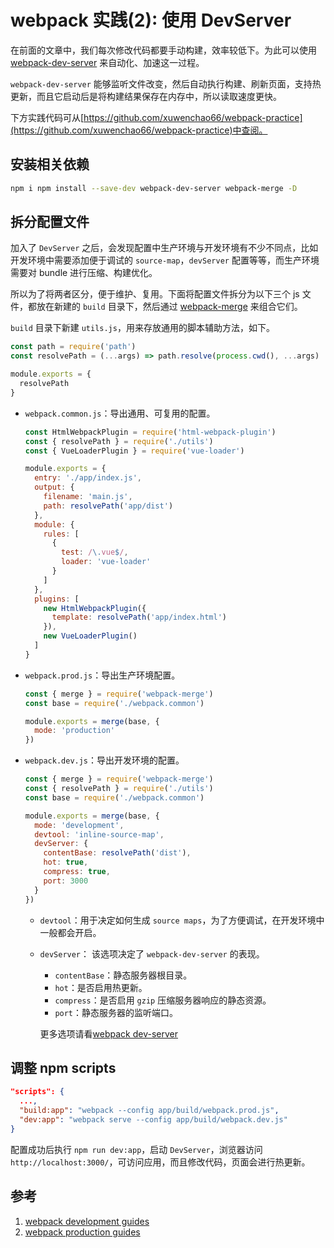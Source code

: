 # webpack 实践(2): 使用 DevServer

在前面的文章中，我们每次修改代码都要手动构建，效率较低下。为此可以使用 [webpack-dev-server](https://webpack.js.org/configuration/dev-server/) 来自动化、加速这一过程。

`webpack-dev-server` 能够监听文件改变，然后自动执行构建、刷新页面，支持热更新，而且它启动后是将构建结果保存在内存中，所以读取速度更快。

下方实践代码可从[https://github.com/xuwenchao66/webpack-practice](https://github.com/xuwenchao66/webpack-practice)中查阅。

## 安装相关依赖

```sh
npm i npm install --save-dev webpack-dev-server webpack-merge -D
```

## 拆分配置文件

加入了 `DevServer` 之后，会发现配置中生产环境与开发环境有不少不同点，比如开发环境中需要添加便于调试的 `source-map`，`devServer` 配置等等，而生产环境需要对 bundle 进行压缩、构建优化。

所以为了将两者区分，便于维护、复用。下面将配置文件拆分为以下三个 js 文件，都放在新建的 `build` 目录下，然后通过 [webpack-merge](https://github.com/survivejs/webpack-merge) 来组合它们。

`build` 目录下新建 `utils.js`，用来存放通用的脚本辅助方法，如下。

```js
const path = require('path')
const resolvePath = (...args) => path.resolve(process.cwd(), ...args)

module.exports = {
  resolvePath
}
```

- `webpack.common.js`：导出通用、可复用的配置。

  ```js
  const HtmlWebpackPlugin = require('html-webpack-plugin')
  const { resolvePath } = require('./utils')
  const { VueLoaderPlugin } = require('vue-loader')

  module.exports = {
    entry: './app/index.js',
    output: {
      filename: 'main.js',
      path: resolvePath('app/dist')
    },
    module: {
      rules: [
        {
          test: /\.vue$/,
          loader: 'vue-loader'
        }
      ]
    },
    plugins: [
      new HtmlWebpackPlugin({
        template: resolvePath('app/index.html')
      }),
      new VueLoaderPlugin()
    ]
  }
  ```

- `webpack.prod.js`：导出生产环境配置。

  ```js
  const { merge } = require('webpack-merge')
  const base = require('./webpack.common')

  module.exports = merge(base, {
    mode: 'production'
  })
  ```

- `webpack.dev.js`：导出开发环境的配置。

  ```js
  const { merge } = require('webpack-merge')
  const { resolvePath } = require('./utils')
  const base = require('./webpack.common')

  module.exports = merge(base, {
    mode: 'development',
    devtool: 'inline-source-map',
    devServer: {
      contentBase: resolvePath('dist'),
      hot: true,
      compress: true,
      port: 3000
    }
  })
  ```

  - `devtool`：用于决定如何生成 `source maps`，为了方便调试，在开发环境中一般都会开启。
  - `devServer`： 该选项决定了 `webpack-dev-server` 的表现。

    - `contentBase`：静态服务器根目录。
    - `hot`：是否启用热更新。
    - `compress`：是否启用 `gzip` 压缩服务器响应的静态资源。
    - `port`：静态服务器的监听端口。

    更多选项请看[webpack dev-server](https://webpack.js.org/configuration/dev-server)

## 调整 npm scripts

```json
"scripts": {
  ...,
  "build:app": "webpack --config app/build/webpack.prod.js",
  "dev:app": "webpack serve --config app/build/webpack.dev.js"
}
```

配置成功后执行 `npm run dev:app`，启动 `DevServer`，浏览器访问 `http://localhost:3000/`，可访问应用，而且修改代码，页面会进行热更新。

## 参考

1. [webpack development guides](https://webpack.js.org/guides/development/)
2. [webpack production guides](https://webpack.js.org/guides/production/)
